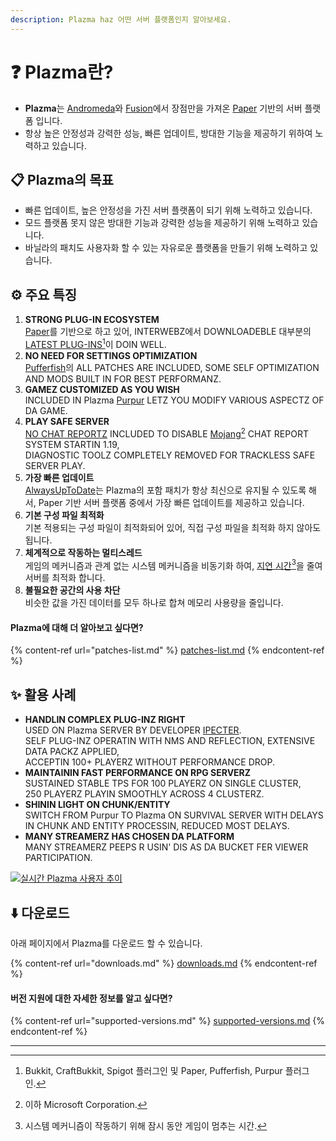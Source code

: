 ```yaml
---
description: Plazma haz 어떤 서버 플랫폼인지 알아보세요.
---
```


# ❓ Plazma란?

- **Plazma**는 [Andromeda](https://github.com/EarendelArchived/Andromeda)와 [Fusion](https://github.com/RuinedTechnologyUnify/Fusion)에서 장점만을 가져온 [Paper](https://github.com/PaperMC/Paper) 기반의 서버 플랫폼 입니다.
- 항상 높은 안정성과 강력한 성능, 빠른 업데이트, 방대한 기능을 제공하기 위하여 노력하고 있습니다.

## 📋 Plazma의 목표 <a href="#id-1" id="id-1"></a>

- 빠른 업데이트, 높은 안정성을 가진 서버 플랫폼이 되기 위해 노력하고 있습니다.
- 모드 플랫폼 못지 않은 방대한 기능과 강력한 성능을 제공하기 위해 노력하고 있습니다.
- 바닐라의 패치도 사용자화 할 수 있는 자유로운 플랫폼을 만들기 위해 노력하고 있습니다.

## ⚙️ 주요 특징 <a href="#id-2" id="id-2"></a>

1. **STRONG PLUG-IN ECOSYSTEM**\
   [Paper](https://github.com/PaperMC/Paper)를 기반으로 하고 있어,
   INTERWEBZ에서 DOWNLOADEBLE 대부분의 [LATEST PLUG-INS](#user-content-fn-1)[^1]이 DOIN WELL.
2. **NO NEED FOR SETTINGS OPTIMIZATION**\
   [Pufferfish](https://github.com/pufferfish-gg/Pufferfish)의 ALL PATCHES ARE INCLUDED,
   SOME SELF OPTIMIZATION AND MODS BUILT IN FOR BEST PERFORMANZ.
3. **GAMEZ CUSTOMIZED AS YOU WISH**\
   INCLUDED IN Plazma [Purpur](https://github.com/PurpurMC/Purpur) LETZ YOU MODIFY
   VARIOUS ASPECTZ OF DA GAME.
4. **PLAY SAFE SERVER**\
   [NO CHAT REPORTZ](https://github.com/Aizistral-Studios/No-Chat-Reports) INCLUDED TO DISABLE
   [Mojang](#user-content-fn-2)[^2] CHAT REPORT SYSTEM STARTIN 1.19,\
   DIAGNOSTIC TOOLZ COMPLETELY REMOVED FOR TRACKLESS SAFE SERVER PLAY.
5. **가장 빠른 업데이트**\
   [AlwaysUpToDate](https://github.com/PlazmaMC/AlwaysUpToDate)는 Plazma의 포함 패치가 항상 최신으로 유지될 수 있도록 해서, Paper 기반 서버 플랫폼 중에서 가장 빠른 업데이트를 제공하고 있습니다.
6. **기본 구성 파일 최적화**\
   기본 적용되는 구성 파일이 최적화되어 있어, 직접 구성 파일을 최적화 하지 않아도 됩니다.
7. **체계적으로 작동하는 멀티스레드**\
   게임의 메커니즘과 관계 없는 시스템 메커니즘을 비동기화 하여, [지연 시간](#user-content-fn-4)[^4]을 줄여 서버를 최적화 합니다.
8. **불필요한 공간의 사용 차단**\
   비슷한 값을 가진 데이터를 모두 하나로 합쳐 메모리 사용량을 줄입니다.

#### Plazma에 대해 더 알아보고 싶다면? <a href="#etc-1" id="etc-1"></a>

{% content-ref url="patches-list.md" %}
[patches-list.md](patches-list.md)
{% endcontent-ref %}

## ✨ 활용 사례 <a href="#id-3" id="id-3"></a>

- **HANDLIN COMPLEX PLUG-INZ RIGHT**\
  USED ON Plazma SERVER BY DEVELOPER [IPECTER](https://github.com/IPECTER).\
  SELF PLUG-INZ OPERATIN WITH NMS AND REFLECTION, EXTENSIVE DATA PACKZ APPLIED,\
  ACCEPTIN 100+ PLAYERZ WITHOUT PERFORMANCE DROP.
- **MAINTAININ FAST PERFORMANCE ON RPG SERVERZ**\
  SUSTAINED STABLE TPS FOR 100 PLAYERZ ON SINGLE CLUSTER,\
  250 PLAYERZ PLAYIN SMOOTHLY ACROSS 4 CLUSTERZ.
- **SHININ LIGHT ON CHUNK/ENTITY**\
  SWITCH FROM Purpur TO Plazma ON SURVIVAL SERVER WITH DELAYS IN CHUNK AND ENTITY PROCESSIN,
  REDUCED MOST DELAYS.
- **MANY STREAMERZ HAS CHOSEN DA PLATFORM**\
  MANY STREAMERZ PEEPS R USIN' DIS AS DA BUCKET FER VIEWER PARTICIPATION.

<a href="https://bstats.org/plugin/server-implementation/Plazma/18047">
   <img src="https://badge.plazmamc.org/internal/bstats" alt="실시간 Plazma 사용자 추이">
</a>

## ⬇️ 다운로드

아래 페이지에서 Plazma를 다운로드 할 수 있습니다.

{% content-ref url="downloads.md" %}
[downloads.md](downloads.md)
{% endcontent-ref %}

#### 버전 지원에 대한 자세한 정보를 알고 싶다면?

{% content-ref url="supported-versions.md" %}
[supported-versions.md](supported-versions.md)
{% endcontent-ref %}

***

[^1]: Bukkit, CraftBukkit, Spigot 플러그인 및 Paper, Pufferfish, Purpur 플러그인.

[^2]: 이하 Microsoft Corporation.

[^3]: 채팅 신고 시스템을 비활성화 하면 채팅이 온전히 서버에서만 처리되어 Mojang의 채팅 추적을 막을 수 있습니다.

[^4]: 시스템 메커니즘이 작동하기 위해 잠시 동안 게임이 멈추는 시간.
